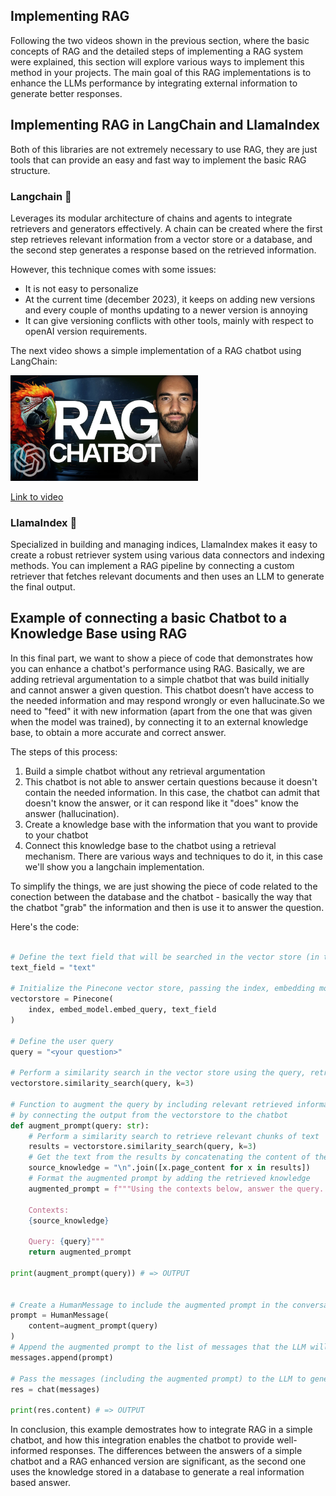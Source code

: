 ## Implementing RAG

Following the two videos shown in the previous section, where the basic concepts of RAG and the detailed steps of implementing a RAG system were explained, this section will explore various ways to implement this method in your projects. The main goal of this RAG implementations is to enhance the LLMs performance by integrating external information to generate better responses.

## Implementing RAG in LangChain and LlamaIndex

Both of this libraries are not extremely necessary to use RAG, they are just tools that can provide an easy and fast way to implement the basic RAG structure.

### Langchain  🦜
Leverages its modular architecture of chains and agents to integrate retrievers and generators effectively. A chain can be created where the first step retrieves relevant information from a vector store or a database, and the second step generates a response based on the retrieved information.

However, this technique comes with some issues:
- It is not easy to personalize
- At the current time (december 2023), it keeps on adding new versions and every couple of months updating to a newer version is annoying
- It can give versioning conflicts with other tools, mainly with respect to openAI version requirements.

The next video shows a simple implementation of a RAG chatbot using LangChain:

<img src="../images/LhnCsygAvzYhd.jpg" alt="" width="300" height="auto">

[Link to video](https://www.youtube.com/watch?v=LhnCsygAvzY)


### LlamaIndex 🦙
Specialized in building and managing indices, LlamaIndex makes it easy to create a robust retriever system using various data connectors and indexing methods. You can implement a RAG pipeline by connecting a custom retriever that fetches relevant documents and then uses an LLM to generate the final output.

## Example of connecting a basic Chatbot to a Knowledge Base using RAG

In this final part, we want to show a piece of code that demonstrates how you can enhance a chatbot's performance using RAG. Basically, we are adding retrieval argumentation to a simple chatbot that was build initially and cannot answer a given question. This chatbot doesn’t have access to the needed information and may respond wrongly or even hallucinate.So we need to "feed" it with new information (apart from the one that was given when the model was trained), by connecting it to an external knowledge base, to obtain a more accurate and correct answer.

The steps of this process:
1. Build a simple chatbot without any retrieval argumentation
2. This chatbot is not able to answer certain questions because it doesn't contain the needed information. In this case, the chatbot can admit that doesn't know the answer, or it can respond like it "does" know the answer (hallucination).
3. Create a knowledge base with the information that you want to provide to your chatbot
4. Connect this knowledge base to the chatbot using a retrieval mechanism. There are various ways and techniques to do it, in this case we'll show you a langchain implementation.

To simplify the things, we are just showing the piece of code related to the conection between the database and the chatbot - basically the way that the chatbot "grab" the information and then is use it to answer the question.

Here's the code:

```python

# Define the text field that will be searched in the vector store (in this case, 'text')
text_field = "text" 

# Initialize the Pinecone vector store, passing the index, embedding model for querying and the field where the data is stored in the vectorstore
vectorstore = Pinecone(
    index, embed_model.embed_query, text_field
)

# Define the user query
query = "<your question>"

# Perform a similarity search in the vector store using the query, retrieving the top 3 relevant results
vectorstore.similarity_search(query, k=3)

# Function to augment the query by including relevant retrieved information - the LLM parse this infomation
# by connecting the output from the vectorstore to the chatbot
def augment_prompt(query: str):
    # Perform a similarity search to retrieve relevant chunks of text
    results = vectorstore.similarity_search(query, k=3)
    # Get the text from the results by concatenating the content of the retrieved results
    source_knowledge = "\n".join([x.page_content for x in results])
    # Format the augmented prompt by adding the retrieved knowledge
    augmented_prompt = f"""Using the contexts below, answer the query.

    Contexts:
    {source_knowledge}

    Query: {query}"""
    return augmented_prompt

print(augment_prompt(query)) # => OUTPUT


# Create a HumanMessage to include the augmented prompt in the conversation with the LLM
prompt = HumanMessage(
    content=augment_prompt(query)
)
# Append the augmented prompt to the list of messages that the LLM will process
messages.append(prompt)

# Pass the messages (including the augmented prompt) to the LLM to generate a response
res = chat(messages)

print(res.content) # => OUTPUT

```

In conclusion, this example demostrates how to integrate RAG in a simple chatbot, and how this integration enables the chatbot to provide well-informed responses. The differences between the answers of a simple chatbot and a RAG enhanced version are significant, as the second one uses the knowledge stored in a database to generate a real information based answer.
